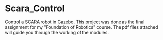 # Scara_Control
Control a SCARA robot in Gazebo. This project was done as the final assignment for my "Foundation of Robotics" course. The pdf files attached will guide you through the working of the modules.
